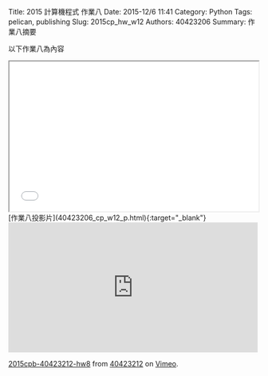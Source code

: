 Title: 2015 計算機程式 作業八
Date: 2015-12/6 11:41
Category: Python
Tags: pelican, publishing
Slug: 2015cp_hw_w12
Authors: 40423206
Summary: 作業八摘要

以下作業八為內容

<iframe src="40423212_cp_w12_p.html" width="500" height="300"></iframe>
[作業八投影片](40423206_cp_w12_p.html){:target="_blank"}

<iframe src="https://player.vimeo.com/video/147931789" width="500" height="260" frameborder="0" webkitallowfullscreen mozallowfullscreen allowfullscreen></iframe> <p><a href="https://vimeo.com/147931789">2015cpb-40423212-hw8</a> from <a href="https://vimeo.com/user45523667">40423212</a> on <a href="https://vimeo.com">Vimeo</a>.</p>